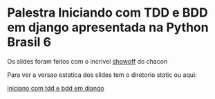 # Palestra Iniciando com TDD e BDD em django apresentada na Python Brasil 6 #

Os slides foram feitos com o incrivel [showoff](http://github.com/schacon/showoff) do chacon

Para ver a versao estatica dos  slides tem o diretorio static ou aqui:


[iniciano com tdd e bdd em django](http://tdd-e-bdd-em-django.heroku.com)
